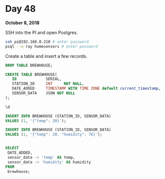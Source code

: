 # Day 48

**October 8, 2018** 

SSH into the PI and open Postgres.
```bash
ssh pi@192.168.0.210 # enter password
psql --u ray homesensors # enter password
```

Create a table and insert a few records.
```sql
DROP TABLE BREWHOUSE;

CREATE TABLE BREWHOUSE(
   ID             SERIAL,
   STATION_ID     INT     NOT NULL,
   DATE_ADDED     TIMESTAMP WITH TIME ZONE default current_timestamp,
   SENSOR_DATA    JSON NOT NULL
);

\d

INSERT INTO BREWHOUSE (STATION_ID, SENSOR_DATA)
VALUES (1, '{"temp": 20}');

INSERT INTO BREWHOUSE (STATION_ID, SENSOR_DATA)
VALUES (1, '{"temp": 20, "humidity": 76}');


SELECT
 DATE_ADDED,
 sensor_data -> 'temp' AS temp,
 sensor_data -> 'humidity' AS humidity
FROM
 brewhouse;
```
